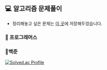 ## 💻 알고리즘 문제풀이

- 정리해놓고 싶은 문제는 [이 곳](https://wisesaturn.github.io/TIL/docs/category/coding-test "알고리즘 문제풀이")에 저장해두었습니다.

### 📍 프로그래머스

### 📍백준

[![Solved.ac Profile](http://mazassumnida.wtf/api/v2/generate_badge?boj=rfv1479)](https://solved.ac/rfv1479/)
